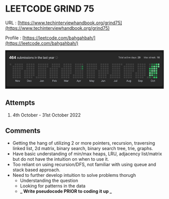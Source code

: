 # LEETCODE GRIND 75

URL : [https://www.techinterviewhandbook.org/grind75](https://www.techinterviewhandbook.org/grind75)

Profile : [https://leetcode.com/bahgahbah/](https://leetcode.com/bahgahbah/)

![Leetcode heatmap](images/leetcode_heatmap_1.png)

## Attempts

1. 4th October - 31st October 2022

## Comments

- Getting the hang of utilizing 2 or more pointers, recursion, traversing linked list, 2d matrix, binary search, binary search tree, trie, graphs.
- Have basic understanding of min/max heaps, LRU, adjacency list/matrix but do not have the intuition on when to use it.
- Too reliant on using recursion/DFS, not familiar with using queue and stack based approach.
- Need to further develop intuition to solve problems thorugh
  - Understanding the question
  - Looking for patterns in the data
  - **_ Write pseudocode PRIOR to coding it up _**
